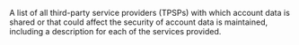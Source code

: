 A list of all third-party service providers (TPSPs) with which account data is shared or that could affect the security of account data is maintained, including a description for each of the services provided.